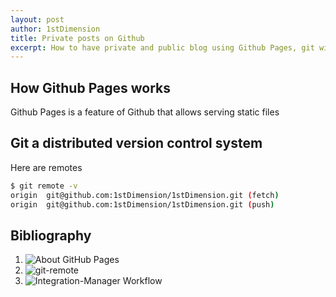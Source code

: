 ```yaml
---
layout: post
author: 1stDimension
title: Private posts on Github
excerpt: How to have private and public blog using Github Pages, git with multiple remotes.
---
```


## How Github Pages works
Github Pages is a feature of Github that allows serving static files


## Git a distributed version control system

Here are remotes 
```sh
$ git remote -v
origin  git@github.com:1stDimension/1stDimension.git (fetch)
origin  git@github.com:1stDimension/1stDimension.git (push)
```

## Bibliography

1. ![About GitHub Pages](https://docs.github.com/en/github/working-with-github-pages/about-github-pages)
1. ![git-remote](https://git-scm.com/docs/git-remote)
1. ![Integration-Manager Workflow](https://git-scm.com/book/en/v2/Distributed-Git-Distributed-Workflows)